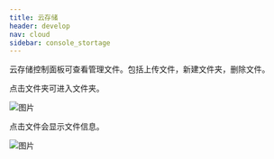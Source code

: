 ```yaml
---
title: 云存储
header: develop
nav: cloud
sidebar: console_stortage
---
```

  

云存储控制面板可查看管理文件。包括上传文件，新建文件夹，删除文件。

点击文件夹可进入文件夹。

![图片](https://b.bdstatic.com/searchbox/icms/searchbox/img/cloud-develop-bos-folder.png)

点击文件会显示文件信息。

![图片](https://b.bdstatic.com/searchbox/icms/searchbox/img/cloud-develop-bos-file.png)
